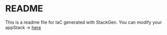 # README
This is a readme file for IaC generated with StackGen.
You can modify your appStack -> [here](http://main.dev.stackgen.com/appstacks/01ea839c-635a-4117-888a-1c79f48adf48)
